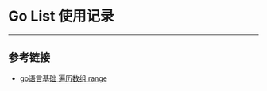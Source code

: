 # Go List 使用记录
***

## 参考链接
- [go语言基础 遍历数组 range](https://blog.csdn.net/weixin_42100098/article/details/80143023)